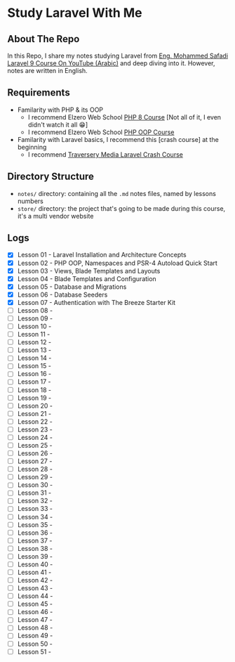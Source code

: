 # Study Laravel With Me

## About The Repo

In this Repo, I share my notes studying Laravel from [Eng. Mohammed Safadi Laravel 9 Course On YouTube (Arabic)](https://www.youtube.com/playlist?list=PL13Ag2mfco64zMLcFjPb5GVWCu-OAjTrx) and deep diving into it. However, notes are written in English.

## Requirements

- Familarity with PHP & its OOP
  - I recommend Elzero Web School [PHP 8 Course](https://youtube.com/playlist?list=PLDoPjvoNmBAy41u35AqJUrI-H83DObUDq&feature=shared) [Not all of it, I even didn't watch it all 😁]
  - I recommend Elzero Web School [PHP OOP Course](https://youtube.com/playlist?list=PLDoPjvoNmBAxXTPncg0W4lhVS32LO_xtQ&feature=shared)
- Familarity with Laravel basics, I recommend this [crash course] at the beginning
  - I recommend [Traversery Media Laravel Crash Course](https://youtu.be/MYyJ4PuL4pY?feature=shared)

## Directory Structure

- `notes/` directory: containing all the `.md` notes files, named by lessons numbers
- `store/` directory: the project that's going to be made during this course, it's a multi vendor website

## Logs

- [x] Lesson 01 - Laravel Installation and Architecture Concepts
- [x] Lesson 02 - PHP OOP, Namespaces and PSR-4 Autoload Quick Start
- [x] Lesson 03 - Views, Blade Templates and Layouts
- [x] Lesson 04 - Blade Templates and Configuration
- [x] Lesson 05 - Database and Migrations
- [x] Lesson 06 - Database Seeders
- [x] Lesson 07 - Authentication with The Breeze Starter Kit
- [ ] Lesson 08 - 
- [ ] Lesson 09 - 
- [ ] Lesson 10 - 
- [ ] Lesson 11 - 
- [ ] Lesson 12 - 
- [ ] Lesson 13 - 
- [ ] Lesson 14 - 
- [ ] Lesson 15 - 
- [ ] Lesson 16 - 
- [ ] Lesson 17 - 
- [ ] Lesson 18 - 
- [ ] Lesson 19 - 
- [ ] Lesson 20 - 
- [ ] Lesson 21 - 
- [ ] Lesson 22 - 
- [ ] Lesson 23 - 
- [ ] Lesson 24 - 
- [ ] Lesson 25 - 
- [ ] Lesson 26 - 
- [ ] Lesson 27 - 
- [ ] Lesson 28 - 
- [ ] Lesson 29 - 
- [ ] Lesson 30 - 
- [ ] Lesson 31 - 
- [ ] Lesson 32 - 
- [ ] Lesson 33 - 
- [ ] Lesson 34 - 
- [ ] Lesson 35 - 
- [ ] Lesson 36 - 
- [ ] Lesson 37 - 
- [ ] Lesson 38 - 
- [ ] Lesson 39 - 
- [ ] Lesson 40 - 
- [ ] Lesson 41 - 
- [ ] Lesson 42 - 
- [ ] Lesson 43 - 
- [ ] Lesson 44 - 
- [ ] Lesson 45 - 
- [ ] Lesson 46 - 
- [ ] Lesson 47 - 
- [ ] Lesson 48 - 
- [ ] Lesson 49 - 
- [ ] Lesson 50 - 
- [ ] Lesson 51 - 
